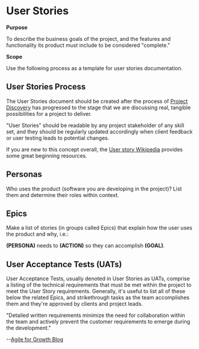 # User Stories

<div class="toctree" data-maxdepth="2" data-caption="Contents:" hidden="">

</div>

**Purpose**

To describe the business goals of the project, and the features and
functionality its product must include to be considered "complete."

**Scope**

Use the following process as a template for user stories documentation.

## User Stories Process

The User Stories document should be created after the process of
[Project Discovery](../sales/DISCOVERY.html) has progressed to the stage
that we are discussing real, tangible possibilities for a project to
deliver.

"User Stories" should be readable by any project stakeholder of any
skill set, and they should be regularly updated accordingly when client
feedback or user testing leads to potential changes.

If you are new to this concept overall, the [User story
Wikipedia](https://en.wikipedia.org/wiki/User_story) provides some great
beginning resources.

## Personas

Who uses the product (software you are developing in the project)? List
them and determine their roles within context.

## Epics

Make a list of stories (in groups called Epics) that explain how the
user uses the product and why, i.e.:

**(PERSONA)** needs to **(ACTION)** so they can accomplish **(GOAL)**.

## User Acceptance Tests (UATs)

User Acceptance Tests, usually denoted in User Stories as UATs, comprise
a listing of the technical requirements that must be met within the
project to meet the User Story requirements. Generally, it's useful to
list all of these below the related Epics, and strikethrough tasks as
the team accomplishes them and they're approved by clients and project
leads.

"Detailed written requirements minimize the need for collaboration
within the team and actively prevent the customer requirements to emerge
during the development."

\--[Agile for Growth
Blog](http://agileforgrowth.com/blog/how-to-write-good-user-stories/)
